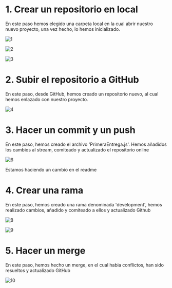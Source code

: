 # 1. Crear un repositorio en local

En este paso hemos elegido una carpeta local en la cual abrir nuestro nuevo proyecto, una vez hecho, lo hemos inicializado.

![1](https://github.com/CodingWithLemon/LaboratorioDeGit/assets/165659516/fbf30a04-b5c8-4073-a545-fa1e6d0c2d03)

![2](https://github.com/CodingWithLemon/LaboratorioDeGit/assets/165659516/10775b25-6546-4116-bed0-2854917cdfe6)

![3](https://github.com/CodingWithLemon/LaboratorioDeGit/assets/165659516/c405f7b2-e7db-4bdd-ba39-0c0220c75708)

# 2. Subir el repositorio a GitHub

En este paso, desde GitHub, hemos creado un repositorio nuevo, al cual hemos enlazado con nuestro proyecto. 

![4](https://github.com/CodingWithLemon/LaboratorioDeGit/assets/165659516/e5cfde03-0220-4a85-b73a-ac4f10df4212)

# 3. Hacer un commit y un push

En este paso, hemos creado el archivo 'PrimeraEntrega.js'. Hemos añadidos los cambios al stream, comiteado y actualizado el repositorio online

![6](https://github.com/CodingWithLemon/LaboratorioDeGit/assets/165659516/69daeaf4-50d9-430a-90e2-1ae80db9c08e)


Estamos haciendo un cambio en el readme

# 4. Crear una rama

En este paso, hemos creado una rama denominada 'development', hemos realizado cambios, añadido y comiteado a ellos y actualizado Github

![8](https://github.com/CodingWithLemon/LaboratorioDeGit/assets/165659516/80f7bc55-c59e-4fe7-abc6-2f79ef150a88)

![9](https://github.com/CodingWithLemon/LaboratorioDeGit/assets/165659516/7438d22f-38b9-480a-9e9e-cf114977cdd6)

# 5. Hacer un merge

En este paso, hemos hecho un merge, en el cual habia conflictos, han sido resueltos y actualizado GitHub

![10](https://github.com/CodingWithLemon/LaboratorioDeGit/assets/165659516/6a766bf8-ac98-43fd-a871-111ecb5d267f)
